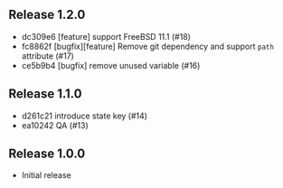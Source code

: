 ## Release 1.2.0

* dc309e6 [feature] support FreeBSD 11.1 (#18)
* fc8862f [bugfix][feature] Remove git dependency and support `path` attribute (#17)
* ce5b9b4 [bugfix] remove unused variable (#16)

## Release 1.1.0

* d261c21 introduce state key (#14)
* ea10242 QA (#13)

## Release 1.0.0

* Initial release

